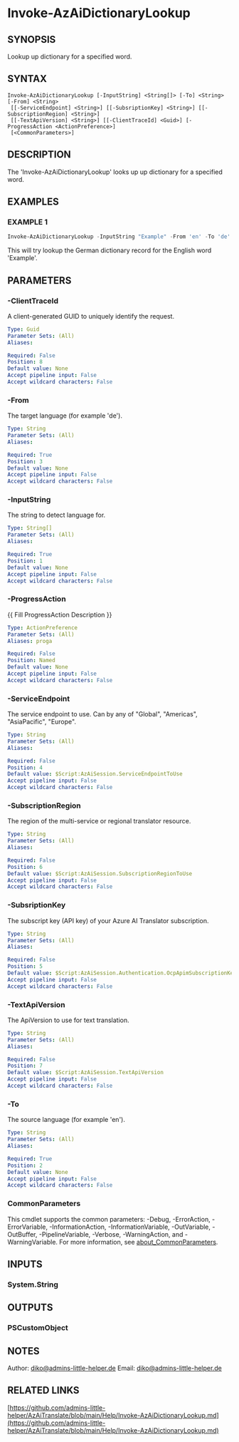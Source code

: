 ﻿---
external help file: AzAiTranslate-help.xml
Module Name: AzAiTranslate
online version: https://github.com/admins-little-helper/AzAiTranslate/blob/main/Help/Invoke-AzAiDictionaryLookup.md
schema: 2.0.0
---

# Invoke-AzAiDictionaryLookup

## SYNOPSIS

Lookup up dictionary for a specified word.

## SYNTAX

```
Invoke-AzAiDictionaryLookup [-InputString] <String[]> [-To] <String> [-From] <String>
 [[-ServiceEndpoint] <String>] [[-SubsriptionKey] <String>] [[-SubscriptionRegion] <String>]
 [[-TextApiVersion] <String>] [[-ClientTraceId] <Guid>] [-ProgressAction <ActionPreference>]
 [<CommonParameters>]
```

## DESCRIPTION

The 'Invoke-AzAiDictionaryLookup' looks up up dictionary for a specified word.

## EXAMPLES

### EXAMPLE 1

```PowerShell
Invoke-AzAiDictionaryLookup -InputString "Example" -From 'en' -To 'de'
```

This will try lookup the German dictionary record for the English word 'Example'.

## PARAMETERS

### -ClientTraceId

A client-generated GUID to uniquely identify the request.

```yaml
Type: Guid
Parameter Sets: (All)
Aliases:

Required: False
Position: 8
Default value: None
Accept pipeline input: False
Accept wildcard characters: False
```

### -From

The target language (for example 'de').

```yaml
Type: String
Parameter Sets: (All)
Aliases:

Required: True
Position: 3
Default value: None
Accept pipeline input: False
Accept wildcard characters: False
```

### -InputString

The string to detect language for.

```yaml
Type: String[]
Parameter Sets: (All)
Aliases:

Required: True
Position: 1
Default value: None
Accept pipeline input: False
Accept wildcard characters: False
```

### -ProgressAction

{{ Fill ProgressAction Description }}

```yaml
Type: ActionPreference
Parameter Sets: (All)
Aliases: proga

Required: False
Position: Named
Default value: None
Accept pipeline input: False
Accept wildcard characters: False
```

### -ServiceEndpoint

The service endpoint to use.
Can by any of "Global", "Americas", "AsiaPacific", "Europe".

```yaml
Type: String
Parameter Sets: (All)
Aliases:

Required: False
Position: 4
Default value: $Script:AzAiSession.ServiceEndpointToUse
Accept pipeline input: False
Accept wildcard characters: False
```

### -SubscriptionRegion

The region of the multi-service or regional translator resource.

```yaml
Type: String
Parameter Sets: (All)
Aliases:

Required: False
Position: 6
Default value: $Script:AzAiSession.SubscriptionRegionToUse
Accept pipeline input: False
Accept wildcard characters: False
```

### -SubsriptionKey

The subscript key (API key) of your Azure AI Translator subscription.

```yaml
Type: String
Parameter Sets: (All)
Aliases:

Required: False
Position: 5
Default value: $Script:AzAiSession.Authentication.OcpApimSubscriptionKey
Accept pipeline input: False
Accept wildcard characters: False
```

### -TextApiVersion

The ApiVersion to use for text translation.

```yaml
Type: String
Parameter Sets: (All)
Aliases:

Required: False
Position: 7
Default value: $Script:AzAiSession.TextApiVersion
Accept pipeline input: False
Accept wildcard characters: False
```

### -To

The source language (for example 'en').

```yaml
Type: String
Parameter Sets: (All)
Aliases:

Required: True
Position: 2
Default value: None
Accept pipeline input: False
Accept wildcard characters: False
```

### CommonParameters

This cmdlet supports the common parameters: -Debug, -ErrorAction, -ErrorVariable, -InformationAction, -InformationVariable, -OutVariable, -OutBuffer, -PipelineVariable, -Verbose, -WarningAction, and -WarningVariable. For more information, see [about_CommonParameters](http://go.microsoft.com/fwlink/?LinkID=113216).

## INPUTS

### System.String

## OUTPUTS

### PSCustomObject

## NOTES

Author:     <diko@admins-little-helper.de>
Email:      <diko@admins-little-helper.de>

## RELATED LINKS

[https://github.com/admins-little-helper/AzAiTranslate/blob/main/Help/Invoke-AzAiDictionaryLookup.md](https://github.com/admins-little-helper/AzAiTranslate/blob/main/Help/Invoke-AzAiDictionaryLookup.md)
